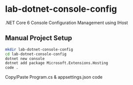 # lab-dotnet-console-config
.NET Core 6 Console Configuration Management using IHost

## Manual Project Setup

```bash
mkdir lab-dotnet-console-config
cd lab-dotnet-console-config
dotnet new console
dotnet add package Microsoft.Extensions.Hosting
code .
```

Copy/Paste Program.cs & appsettings.json code